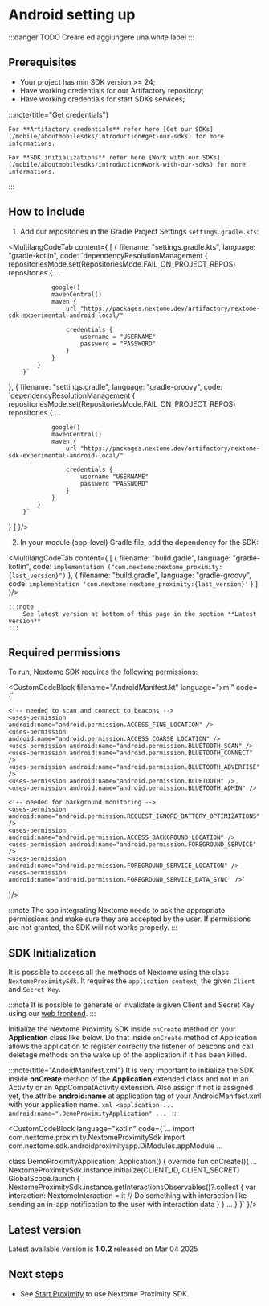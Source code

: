 # Android setting up

:::danger
    TODO Creare ed aggiungere una white label
:::

## Prerequisites
- Your project has min SDK version >= 24;
- Have working credentials for our Artifactory repository;
- Have working credentials for start SDKs services;

:::note{title="Get credentials"}
    
    For **Artifactory credentials** refer here [Get our SDKs](/mobile/aboutmobilesdks/introduction#get-our-sdks) for more informations.

    For **SDK initializations** refer here [Work with our SDKs](/mobile/aboutmobilesdks/introduction#work-with-our-sdks) for more informations.
    
:::

## How to include

1. Add our repositories in the Gradle Project Settings `settings.gradle.kts`:

<MultilangCodeTab content={
[
  {
    filename: "settings.gradle.kts",
    language: "gradle-kotlin",
    code: `dependencyResolutionManagement {
            repositoriesMode.set(RepositoriesMode.FAIL_ON_PROJECT_REPOS)
            repositories {
                ...

                google()
                mavenCentral()
                maven {
                    url "https://packages.nextome.dev/artifactory/nextome-sdk-experimental-android-local/"

                    credentials {
                        username = "USERNAME"
                        password = "PASSWORD"
                    }
                }
            }
        }`
  },
  {
    filename: "settings.gradle",
    language: "gradle-groovy",
    code: `dependencyResolutionManagement {
            repositoriesMode.set(RepositoriesMode.FAIL_ON_PROJECT_REPOS)
            repositories {
                ...

                google()
                mavenCentral()
                maven {
                    url "https://packages.nextome.dev/artifactory/nextome-sdk-experimental-android-local/"

                    credentials {
                        username "USERNAME"
                        password "PASSWORD"
                    }
                }
            }
        }`
  }
]
}/>


2. In your module (app-level) Gradle file, add the dependency for the SDK:

<MultilangCodeTab content={
[
  {
    filename: "build.gadle",
    language: "gradle-kotlin",
    code: `implementation ("com.nextome:nextome_proximity:{last_version}")`
  },
  {
    filename: "build.gradle",
    language: "gradle-groovy",
    code: `implementation 'com.nextome:nextome_proximity:{last_version}'`
  }
]
}/>

    :::note
        See latest version at bottom of this page in the section **Latest version**
    :::

## Required permissions
To run, Nextome SDK requires the following permissions:

<CustomCodeBlock 
filename="AndroidManifest.kt"
language="xml"
code={`
    <uses-permission android:name="android.permission.INTERNET" />
    <uses-permission android:name="android.permission.POST_NOTIFICATIONS"/>
    <uses-permission android:name="android.permission.ACCESS_NETWORK_STATE" />

    <!-- needed to scan and connect to beacons -->
    <uses-permission android:name="android.permission.ACCESS_FINE_LOCATION" />
    <uses-permission android:name="android.permission.ACCESS_COARSE_LOCATION" />
    <uses-permission android:name="android.permission.BLUETOOTH_SCAN" />
    <uses-permission android:name="android.permission.BLUETOOTH_CONNECT" />
    <uses-permission android:name="android.permission.BLUETOOTH_ADVERTISE" />
    <uses-permission android:name="android.permission.BLUETOOTH" />
    <uses-permission android:name="android.permission.BLUETOOTH_ADMIN" />

    <!-- needed for background monitoring -->
    <uses-permission android:name="android.permission.REQUEST_IGNORE_BATTERY_OPTIMIZATIONS" />
    <uses-permission android:name="android.permission.ACCESS_BACKGROUND_LOCATION" />
    <uses-permission android:name="android.permission.FOREGROUND_SERVICE" />
    <uses-permission android:name="android.permission.FOREGROUND_SERVICE_LOCATION" />
    <uses-permission android:name="android.permission.FOREGROUND_SERVICE_DATA_SYNC" />`
}/>

:::note 
    The app integrating Nextome needs to ask the appropriate permissions and make sure they are accepted by the user.
    If permissions are not granted, the SDK will not works properly.
:::

## SDK Initialization
It is possible to access all the methods of Nextome using the class `NextomeProximitySdk`.
It requires the `application context`, the given `Client` and `Secret Key`.

:::note
    It is possible to generate or invalidate a given Client and Secret Key using our [web frontend](#retreive-client-and-secret-key).
:::

Initialize the Nextome Proximity SDK inside ```onCreate``` method on your **Application** class like below.
Do that inside ```onCreate``` method of Application allows the application to register correctly the listener of beacons and call deletage methods on the wake up of the application
if it has been killed.

:::note{title="AndoidManifest.xml"}
    It is very important to initialize the SDK inside **onCreate** method of the **Application** extended class and not in an Activity or an AppCompatActivity extension.
    Also assign if not is assigned yet, the attribe **android:name** at application tag of your AndroidManifest.xml with your application name.
    ```xml
        <application
            ...
            android:name=".DemoProximityApplication"
            ...
    ```
:::

<CustomCodeBlock 
language="kotlin"
code={`...
import com.nextome.proximity.NextomeProximitySdk
import com.nextome.sdk.androidproximityapp.DiModules.appModule
...

class DemoProximityApplication: Application() {
    override fun onCreate(){
        ...
        NextomeProximitySdk.instance.initialize(CLIENT_ID, CLIENT_SECRET)
        GlobalScope.launch {
            NextomeProximitySdk.instance.getInteractionsObservables()?.collect {
                var interaction: NextomeInteraction = it
                // Do something with interaction like sending an in-app notification to the user with interaction data
            }
        }
        ...
    }
}`
}/>

## Latest version

Latest available version is **1.0.2** released on Mar 04 2025

## Next steps

- See [Start Proximity](/mobile/proximity/basic-features) to use Nextome Proximity SDK.
